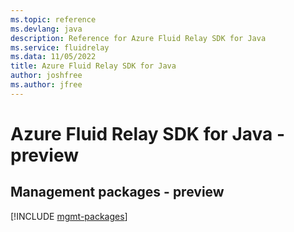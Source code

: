 ```yaml
---
ms.topic: reference
ms.devlang: java
description: Reference for Azure Fluid Relay SDK for Java
ms.service: fluidrelay
ms.data: 11/05/2022
title: Azure Fluid Relay SDK for Java
author: joshfree
ms.author: jfree
---
```

# Azure Fluid Relay SDK for Java - preview

## Management packages - preview
[!INCLUDE [mgmt-packages](fluid-relay-mgmt-index.md)]